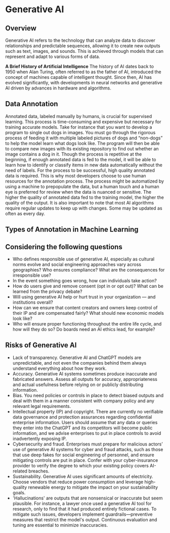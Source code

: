 # Generative AI

## Overview

Generative AI refers to the technology that can analyze data to discover relationships and predictable sequences, allowing it to create new outputs such as text, images, and sounds. This is achieved through models that can represent and adapt to various forms of data.

**A Brief History of Artificial Intelligence** The history of AI dates back to 1950 when Alan Turing, often referred to as the father of AI, introduced the concept of machines capable of intelligent thought. Since then, AI has evolved significantly, with developments in neural networks and generative AI driven by advances in hardware and algorithms.

## Data Annotation
Annotated data, labeled manually by humans, is crucial for supervised learning. This process is time-consuming and expensive but necessary for training accurate models.
Take for instance that you want to develop a program to single out dogs in images. You must go through the rigorous process of feeding it with multiple labeled pictures of dogs and “non-dogs” to help the model learn what dogs look like. The program will then be able to compare new images with its existing repository to find out whether an image contains a dog in it.
Though the process is repetitive at the beginning, if enough annotated data is fed to the model, it will be able to learn how to identify or classify items in new data automatically without the need of labels. For the process to be successful, high quality annotated data is required. This is why most developers choose to use human resources for the annotation process.
The process might be automatized by using a machine to prepopulate the data, but a human touch and a human eye is preferred for review when the data is nuanced or sensitive. The higher the quality of annotated data fed to the training model, the higher the quality of the output. It is also important to note that most AI algorithms require regular updates to keep up with changes. Some may be updated as often as every day.

## Types of Annotation in Machine Learning

## Considering the following questions
- Who defines responsible use of generative AI, especially as cultural norms evolve and social engineering approaches vary across geographies? Who ensures compliance? What are the consequences for irresponsible use? 
- In the event something goes wrong, how can individuals take action?
- How do users give and remove consent (opt in or opt out)? What can be learned from the privacy debate?
- Will using generative AI help or hurt trust in your organization — and institutions overall?
- How can we ensure that content creators and owners keep control of their IP and are compensated fairly? What should new economic models look like? 
- Who will ensure proper functioning throughout the entire life cycle, and how will they do so? Do boards need an AI ethics lead, for example?

## Risks of Generative AI
- Lack of transparency. Generative AI and ChatGPT models are unpredictable, and not even the companies behind them always understand everything about how they work.
- Accuracy. Generative AI systems sometimes produce inaccurate and fabricated answers. Assess all outputs for accuracy, appropriateness and actual usefulness before relying on or publicly distributing information. 
- Bias. You need policies or controls in place to detect biased outputs and deal with them in a manner consistent with company policy and any relevant legal requirements.
- Intellectual property (IP) and copyright. There are currently no verifiable data governance and protection assurances regarding confidential enterprise information. Users should assume that any data or queries they enter into the ChatGPT and its competitors will become public information, and we advise enterprises to put in place controls to avoid inadvertently exposing IP. 
- Cybersecurity and fraud. Enterprises must prepare for malicious actors’ use of generative AI systems for cyber and fraud attacks, such as those that use deep fakes for social engineering of personnel, and ensure mitigating controls are put in place. Confer with your cyber-insurance provider to verify the degree to which your existing policy covers AI-related breaches.
- Sustainability. Generative AI uses significant amounts of electricity. Choose vendors that reduce power consumption and leverage high-quality renewable energy to mitigate the impact on your sustainability goals.
- 'Hallucinations' are outputs that are nonsensical or inaccurate but seem plausible. For instance, a lawyer once used a generative AI tool for research, only to find that it had produced entirely fictional cases. To mitigate such issues, developers implement guardrails—preventive measures that restrict the model's output. Continuous evaluation and tuning are essential to minimize inaccuracies.
